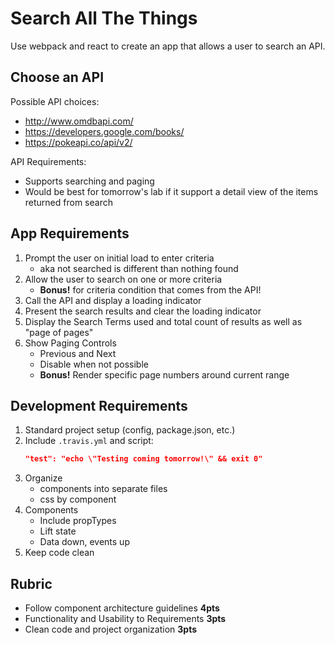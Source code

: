 Search All The Things
===

Use webpack and react to create an app that allows a user to search an API.

## Choose an API

Possible API choices:
* http://www.omdbapi.com/
* https://developers.google.com/books/
* https://pokeapi.co/api/v2/

API Requirements:
* Supports searching and paging
* Would be best for tomorrow's lab if it support a detail view of the items returned from search

## App Requirements

1. Prompt the user on initial load to enter criteria
    - aka not searched is different than nothing found
1. Allow the user to search on one or more criteria
    - **Bonus!** for criteria condition that comes from the API!
1. Call the API and display a loading indicator
1. Present the search results and clear the loading indicator
1. Display the Search Terms used and total count of results as well as "page of pages"
1. Show Paging Controls
    - Previous and Next
    - Disable when not possible
    - **Bonus!** Render specific page numbers around current range
    
## Development Requirements

1. Standard project setup (config, package.json, etc.)
1. Include `.travis.yml` and script:
    ```json
    "test": "echo \"Testing coming tomorrow!\" && exit 0"
    ```
1. Organize 
    - components into separate files
    - css by component
1. Components
    - Include propTypes
    - Lift state
    - Data down, events up
1. Keep code clean

## Rubric

* Follow component architecture guidelines **4pts**
* Functionality and Usability to Requirements **3pts**
* Clean code and project organization **3pts**
    
    
